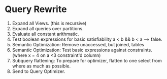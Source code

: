 Query Rewrite
=============

1. Expand all Views. (this is recursive)
2. Expand all queries over partitions.
3. Evaluate all constant arithmatic.
4. Test boolean expressions for basic satisfiability a < b && b < a ==> false.
5. Semantic Optimization: Remove unaccessed, but joined, tables
6. Semantic Optimization: Test basic expressions against constraints. (where x = 4 on a <3 constraint'd column)
7. Subquery flattening: To prepare for optimizer, flatten to one select from where as much as possible.
8. Send to Query Optimizer.
